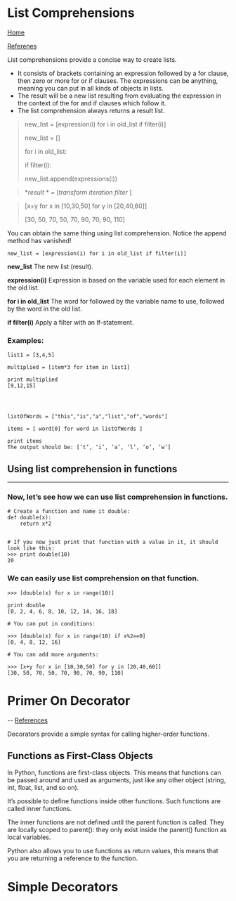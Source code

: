 # List Comprehensions
[Home](../Class-Readings)

[Referenes](https://www.pythonforbeginners.com/basics/list-comprehensions-in-python)

List comprehensions provide a concise way to create lists.
- It consists of brackets containing an expression followed by a for clause, then zero or more for or if clauses. The expressions can be anything, meaning you can put in all kinds of objects in lists.
- The result will be a new list resulting from evaluating the expression in the context of the for and if clauses which follow it.
- The list comprehension always returns a result list.

>new_list = [expression(i) for i in old_list if filter(i)]
>
>new_list = []
> 
> for i in old_list:
>
>if filter(i):
>
>new_list.append(expressions(i))

>**result* * = [*transform* *iteration* *filter* ]

>[x+y for x in [10,30,50] for y in [20,40,60]]
>
>[30, 50, 70, 50, 70, 90, 70, 90, 110]


You can obtain the same thing using list comprehension. Notice the append method has vanished!

    new_list = [expression(i) for i in old_list if filter(i)]
**new_list** The new list (result).

**expression(i)** Expression is based on the variable used for each element in the old list.

**for i in old_list** The word for followed by the variable name to use, followed by the word in the old list.

**if filter(i)** Apply a filter with an If-statement.

### Examples:

    list1 = [3,4,5]
 
    multiplied = [item*3 for item in list1] 
 
    print multiplied 
    [9,12,15]




    listOfWords = ["this","is","a","list","of","words"]

    items = [ word[0] for word in listOfWords ]

    print items
    The output should be: [‘t’, ‘i’, ‘a’, ‘l’, ‘o’, ‘w’]

## Using list comprehension in functions
---
### Now, let’s see how we can use list comprehension in functions.

    # Create a function and name it double:
    def double(x):
        return x*2


    # If you now just print that function with a value in it, it should look like this:
    >>> print double(10)
    20
### We can easily use list comprehension on that function.

    >>> [double(x) for x in range(10)]

    print double
    [0, 2, 4, 6, 8, 10, 12, 14, 16, 18]

    # You can put in conditions:

    >>> [double(x) for x in range(10) if x%2==0]
    [0, 4, 8, 12, 16]

    # You can add more arguments:

    >>> [x+y for x in [10,30,50] for y in [20,40,60]]
    [30, 50, 70, 50, 70, 90, 70, 90, 110]


# Primer On Decorator
--
[References](https://realpython.com/primer-on-python-decorators/)

Decorators provide a simple syntax for calling higher-order functions.

## Functions as First-Class Objects
In Python, functions are first-class objects. This means that functions can be passed around and used as arguments, just like any other object (string, int, float, list, and so on).

It’s possible to define functions inside other functions. Such functions are called inner functions.

The inner functions are not defined until the parent function is called. They are locally scoped to parent(): they only exist inside the parent() function as local variables.

Python also allows you to use functions as return values, this means that you are returning a reference to the function.

# Simple Decorators